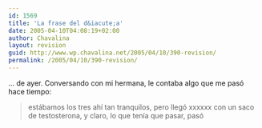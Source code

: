 ```yaml
---
id: 1569
title: 'La frase del d&iacute;a'
date: 2005-04-10T04:08:19+02:00
author: Chavalina
layout: revision
guid: http://www.wp.chavalina.net/2005/04/10/390-revision/
permalink: /2005/04/10/390-revision/
---
```

… de ayer. Conversando con mi hermana, le contaba algo que me pasó hace tiempo:

> estábamos los tres ah&iacute; tan tranquilos, pero llegó xxxxxx con un saco de testosterona, y claro, lo que ten&iacute;a que pasar, pasó